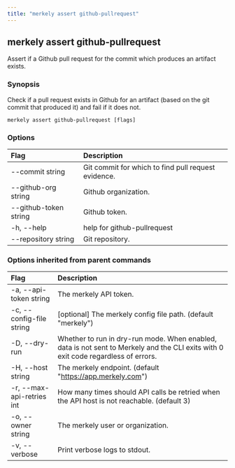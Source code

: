 ```yaml
---
title: "merkely assert github-pullrequest"
---
```


## merkely assert github-pullrequest

Assert if a Github pull request for the commit which produces an artifact exists.

### Synopsis


   Check if a pull request exists in Github for an artifact (based on the git commit that produced it) and fail if it does not. 

```shell
merkely assert github-pullrequest [flags]
```

### Options
| Flag | Description |
| :--- | :--- |
|        --commit string  |  Git commit for which to find pull request evidence.  |
|        --github-org string  |  Github organization.  |
|        --github-token string  |  Github token.  |
|    -h, --help  |  help for github-pullrequest  |
|        --repository string  |  Git repository.  |


### Options inherited from parent commands
| Flag | Description |
| :--- | :--- |
|    -a, --api-token string  |  The merkely API token.  |
|    -c, --config-file string  |  [optional] The merkely config file path. (default "merkely")  |
|    -D, --dry-run  |  Whether to run in dry-run mode. When enabled, data is not sent to Merkely and the CLI exits with 0 exit code regardless of errors.  |
|    -H, --host string  |  The merkely endpoint. (default "https://app.merkely.com")  |
|    -r, --max-api-retries int  |  How many times should API calls be retried when the API host is not reachable. (default 3)  |
|    -o, --owner string  |  The merkely user or organization.  |
|    -v, --verbose  |  Print verbose logs to stdout.  |


